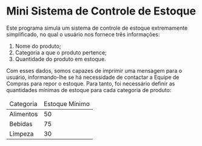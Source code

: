 # Mini Sistema de Controle de Estoque
Este programa simula um sistema de controle de estoque extremamente simplificado, no qual o usuário nos fornece três informações:
1. Nome do produto;
2. Categoria a que o produto pertence;
3. Quantidade do produto em estoque.

Com esses dados, somos capazes de imprimir uma mensagem para o usuário, informando-lhe se há necessidade de contactar a Equipe de Compras para repor o estoque. Para tanto, foi necessário definir as quantidades mínimas de estoque para cada categoria de produto:
<table>
  <thead>
    <td>Categoria</td>
    <td>Estoque Mínimo</td>
  </thead>
  <tbody>
    <tr>
      <td>Alimentos</td>
      <td>50</td>
    </tr>
    <tr>
      <td>Bebidas</td>
      <td>75</td>
    </tr>
    <tr>
      <td>Limpeza</td>
      <td>30</td>
    </tr>
  </tbody>
</table>
